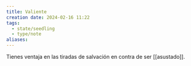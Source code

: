 ```yaml
---
title: Valiente
creation date: 2024-02-16 11:22
tags:
  - state/seedling
  - type/note
aliases:
---
```

Tienes ventaja en las tiradas de salvación en contra de ser [[asustado]].
